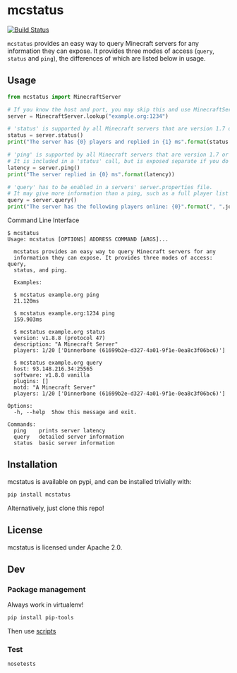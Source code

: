 # mcstatus

[![Build Status](https://travis-ci.org/Behoston/mcstatus.svg?branch=master)](https://travis-ci.org/Behoston/mcstatus)

`mcstatus` provides an easy way to query Minecraft servers for any information they can expose.
It provides three modes of access (`query`, `status` and `ping`), the differences of which are listed below in usage.

## Usage

```python
from mcstatus import MinecraftServer

# If you know the host and port, you may skip this and use MinecraftServer("example.org", 1234)
server = MinecraftServer.lookup("example.org:1234")

# 'status' is supported by all Minecraft servers that are version 1.7 or higher.
status = server.status()
print("The server has {0} players and replied in {1} ms".format(status.players.online, status.latency))

# 'ping' is supported by all Minecraft servers that are version 1.7 or higher.
# It is included in a 'status' call, but is exposed separate if you do not require the additional info.
latency = server.ping()
print("The server replied in {0} ms".format(latency))

# 'query' has to be enabled in a servers' server.properties file.
# It may give more information than a ping, such as a full player list or mod information.
query = server.query()
print("The server has the following players online: {0}".format(", ".join(query.players.names)))
```

Command Line Interface
```
$ mcstatus
Usage: mcstatus [OPTIONS] ADDRESS COMMAND [ARGS]...

  mcstatus provides an easy way to query Minecraft servers for any
  information they can expose. It provides three modes of access: query,
  status, and ping.

  Examples:

  $ mcstatus example.org ping
  21.120ms

  $ mcstatus example.org:1234 ping
  159.903ms

  $ mcstatus example.org status
  version: v1.8.8 (protocol 47)
  description: "A Minecraft Server"
  players: 1/20 ['Dinnerbone (61699b2e-d327-4a01-9f1e-0ea8c3f06bc6)']

  $ mcstatus example.org query
  host: 93.148.216.34:25565
  software: v1.8.8 vanilla
  plugins: []
  motd: "A Minecraft Server"
  players: 1/20 ['Dinnerbone (61699b2e-d327-4a01-9f1e-0ea8c3f06bc6)']

Options:
  -h, --help  Show this message and exit.

Commands:
  ping    prints server latency
  query   detailed server information
  status  basic server information
```

## Installation

mcstatus is available on pypi, and can be installed trivially with:

```bash
pip install mcstatus
```

Alternatively, just clone this repo!

## License

mcstatus is licensed under Apache 2.0.


## Dev

### Package management

Always work in virtualenv!

```bash
pip install pip-tools
```

Then use [scripts](./scripts)

### Test

```bash
nosetests
```
